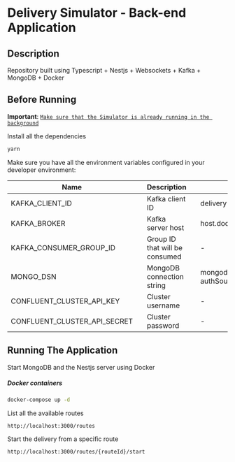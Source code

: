 # Delivery Simulator - Back-end Application

## Description

Repository built using Typescript + Nestjs + Websockets + Kafka + MongoDB + Docker

## Before Running

**Important**: [`Make sure that the Simulator is already running in the background`](../simulator/README.md)

Install all the dependencies

```bash
yarn
```

Make sure you have all the environment variables configured in your developer environment:

| Name                         |     | Description                    |     | Default Value                                |
| ---------------------------- | --- | ------------------------------ | --- | -------------------------------------------- |
| KAFKA_CLIENT_ID              |     | Kafka client ID                |     | delivery-simulator                           |
| KAFKA_BROKER                 |     | Kafka server host              |     | host.docker.internal:9094                    |
| KAFKA_CONSUMER_GROUP_ID      |     | Group ID that will be consumed |     | -                                            |
| MONGO_DSN                    |     | MongoDB connection string      |     | mongodb://root:root@db/nest?authSource=admin |
| CONFLUENT_CLUSTER_API_KEY    |     | Cluster username               |     | -                                            |
| CONFLUENT_CLUSTER_API_SECRET |     | Cluster password               |     | -                                            |

## Running The Application

Start MongoDB and the Nestjs server using Docker

##### Docker containers

```sh
docker-compose up -d
```

List all the available routes

```http
http://localhost:3000/routes
```

Start the delivery from a specific route

```http
http://localhost:3000/routes/{routeId}/start
```
